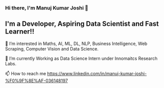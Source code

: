 ### Hi there, I'm Manuj Kumar Joshi 👋

## I'm a Developer, Aspiring Data Scientist and Fast Learner!!



👀 I’m interested in Maths, AI, ML, DL, NLP, Business Intelligence, Web Scraping, Computer Vision and Data Science.

🌱 I’m currently Working as Data Science Intern under Innomaitcs Research Labs.

📫 How to reach me https://www.linkedin.com/in/manuj-kumar-joshi-%F0%9F%8E%AF-036148197
